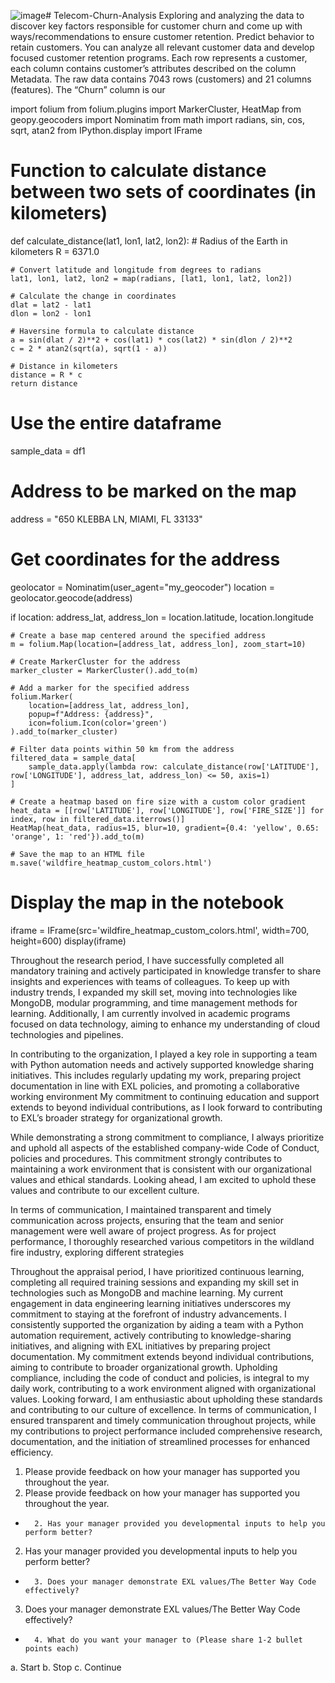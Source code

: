 ![image](https://github.com/maya034/Churn-Analysis/assets/61015843/4747de26-fb67-4dc6-92ee-ebfc5f3aa0ac)# Telecom-Churn-Analysis
Exploring and analyzing the data to discover key factors responsible for customer churn and come up with ways/recommendations to ensure customer retention.
Predict behavior to retain customers. You can analyze all relevant customer data and develop focused customer retention programs. Each row represents a customer, each column contains customer’s attributes described on the column Metadata. The raw data contains 7043 rows (customers) and 21 columns (features). The “Churn” column is our 



import folium
from folium.plugins import MarkerCluster, HeatMap
from geopy.geocoders import Nominatim
from math import radians, sin, cos, sqrt, atan2
from IPython.display import IFrame

# Function to calculate distance between two sets of coordinates (in kilometers)
def calculate_distance(lat1, lon1, lat2, lon2):
    # Radius of the Earth in kilometers
    R = 6371.0

    # Convert latitude and longitude from degrees to radians
    lat1, lon1, lat2, lon2 = map(radians, [lat1, lon1, lat2, lon2])

    # Calculate the change in coordinates
    dlat = lat2 - lat1
    dlon = lon2 - lon1

    # Haversine formula to calculate distance
    a = sin(dlat / 2)**2 + cos(lat1) * cos(lat2) * sin(dlon / 2)**2
    c = 2 * atan2(sqrt(a), sqrt(1 - a))

    # Distance in kilometers
    distance = R * c
    return distance

# Use the entire dataframe
sample_data = df1

# Address to be marked on the map
address = "650 KLEBBA LN, MIAMI, FL 33133"

# Get coordinates for the address
geolocator = Nominatim(user_agent="my_geocoder")
location = geolocator.geocode(address)

if location:
    address_lat, address_lon = location.latitude, location.longitude

    # Create a base map centered around the specified address
    m = folium.Map(location=[address_lat, address_lon], zoom_start=10)

    # Create MarkerCluster for the address
    marker_cluster = MarkerCluster().add_to(m)

    # Add a marker for the specified address
    folium.Marker(
        location=[address_lat, address_lon],
        popup=f"Address: {address}",
        icon=folium.Icon(color='green')
    ).add_to(marker_cluster)

    # Filter data points within 50 km from the address
    filtered_data = sample_data[
        sample_data.apply(lambda row: calculate_distance(row['LATITUDE'], row['LONGITUDE'], address_lat, address_lon) <= 50, axis=1)
    ]

    # Create a heatmap based on fire size with a custom color gradient
    heat_data = [[row['LATITUDE'], row['LONGITUDE'], row['FIRE_SIZE']] for index, row in filtered_data.iterrows()]
    HeatMap(heat_data, radius=15, blur=10, gradient={0.4: 'yellow', 0.65: 'orange', 1: 'red'}).add_to(m)

    # Save the map to an HTML file
    m.save('wildfire_heatmap_custom_colors.html')


# Display the map in the notebook
iframe = IFrame(src='wildfire_heatmap_custom_colors.html', width=700, height=600)
display(iframe)







Throughout the research period, I have successfully completed all mandatory training and actively participated in knowledge transfer to share insights and experiences with teams of colleagues. To keep up with industry trends, I expanded my skill set, moving into technologies like MongoDB, modular programming, and time management methods for learning. Additionally, I am currently involved in academic programs focused on data technology, aiming to enhance my understanding of cloud technologies and pipelines.

In contributing to the organization, I played a key role in supporting a team with Python automation needs and actively supported knowledge sharing initiatives. This includes regularly updating my work, preparing project documentation in line with EXL policies, and promoting a collaborative working environment My commitment to continuing education and support extends to beyond individual contributions, as I look forward to contributing to EXL’s broader strategy for organizational growth.

While demonstrating a strong commitment to compliance, I always prioritize and uphold all aspects of the established company-wide Code of Conduct, policies and procedures. This commitment strongly contributes to maintaining a work environment that is consistent with our organizational values ​​and ethical standards. Looking ahead, I am excited to uphold these values ​​and contribute to our excellent culture.

In terms of communication, I maintained transparent and timely communication across projects, ensuring that the team and senior management were well aware of project progress. As for project performance, I thoroughly researched various competitors in the wildland fire industry, exploring different strategies




Throughout the appraisal period, I have prioritized continuous learning, completing all required training sessions and expanding my skill set in technologies such as MongoDB and machine learning. My current engagement in data engineering learning initiatives underscores my commitment to staying at the forefront of industry advancements. I consistently supported the organization by aiding a team with a Python automation requirement, actively contributing to knowledge-sharing initiatives, and aligning with EXL initiatives by preparing project documentation. My commitment extends beyond individual contributions, aiming to contribute to broader organizational growth. Upholding compliance, including the code of conduct and policies, is integral to my daily work, contributing to a work environment aligned with organizational values. Looking forward, I am enthusiastic about upholding these standards and contributing to our culture of excellence. In terms of communication, I ensured transparent and timely communication throughout projects, while my contributions to project performance included comprehensive research, documentation, and the initiation of streamlined processes for enhanced efficiency.





1. Please provide feedback on how your manager has supported you throughout the year.
1. Please provide feedback on how your manager has supported you throughout the year.
*		2. Has your manager provided you developmental inputs to help you perform better?
2. Has your manager provided you developmental inputs to help you perform better?
*		3. Does your manager demonstrate EXL values/The Better Way Code effectively?
3. Does your manager demonstrate EXL values/The Better Way Code effectively?
*		4. What do you want your manager to (Please share 1-2 bullet points each)
a. Start
b. Stop
c. Continue
